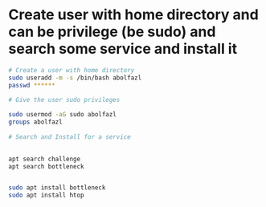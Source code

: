 # Create user with home directory and can be privilege (be sudo) and search some service and install it

```bash
# Create a user with home directory
sudo useradd -m -s /bin/bash abolfazl
passwd ******

# Give the user sudo privileges 
 
sudo usermod -aG sudo abolfazl
groups abolfazl
 
# Search and Install for a service 

 
apt search challenge
apt search bottleneck


sudo apt install bottleneck
sudo apt install htop

```

